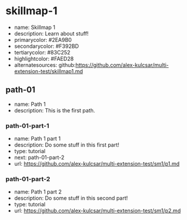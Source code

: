 # skillmap-1

* name: Skillmap 1
* description: Learn about stuff!
* primarycolor: #2EA9B0
* secondarycolor: #F392BD
* tertiarycolor: #83C252
* highlightcolor: #FAED28
* alternatesources: github:https://github.com/alex-kulcsar/multi-extension-test/skillmap1.md

## path-01

* name: Path 1
* description: This is the first path.

### path-01-part-1

* name: Path 1 part 1
* description: Do some stuff in this first part!
* type: tutorial
* next: path-01-part-2
* url: https://github.com/alex-kulcsar/multi-extension-test/sm1/p1.md

### path-01-part-2

* name: Path 1 part 2
* description: Do some stuff in this second part!
* type: tutorial
* url: https://github.com/alex-kulcsar/multi-extension-test/sm1/p2.md
